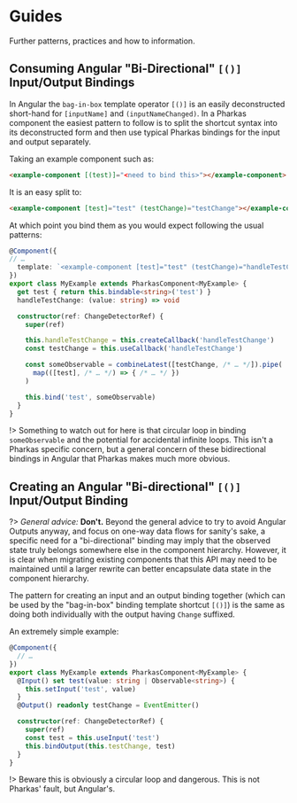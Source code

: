 # Guides

Further patterns, practices and how to information.

## Consuming Angular "Bi-Directional" `[()]` Input/Output Bindings

In Angular the `bag-in-box` template operator `[()]` is an easily deconstructed
short-hand for `[inputName]` and `(inputNameChanged)`. In a Pharkas component
the easiest pattern to follow is to split the shortcut syntax into its deconstructed
form and then use typical Pharkas bindings for the input and output separately.

Taking an example component such as:

```html
<example-component [(test)]="<need to bind this>"></example-component>
```

It is an easy split to:

```html
<example-component [test]="test" (testChange)="testChange"></example-component>
```

At which point you bind them as you would expect following the usual patterns:

```ts
@Component({
// …
  template: `<example-component [test]="test" (testChange)="handleTestChange"></example-component>`
})
export class MyExample extends PharkasComponent<MyExample> {
  get test { return this.bindable<string>('test') }
  handleTestChange: (value: string) => void

  constructor(ref: ChangeDetectorRef) {
    super(ref)

    this.handleTestChange = this.createCallback('handleTestChange')
    const testChange = this.useCallback('handleTestChange')

    const someObservable = combineLatest([testChange, /* … */]).pipe(
      map(([test], /* … */) => { /* … */ })
    )

    this.bind('test', someObservable)
  }
}
```

!> Something to watch out for here is that circular loop in binding `someObservable` and the
potential for accidental infinite loops. This isn't a Pharkas specific concern, but a
general concern of these bidirectional bindings in Angular that Pharkas makes much more
obvious.

## Creating an Angular "Bi-directional" `[()]` Input/Output Binding

?> _General advice:_ **Don't.** Beyond the general advice to try to avoid Angular Outputs anyway,
and focus on one-way data flows for sanity's sake, a specific need for a "bi-directional"
binding may imply that the observed state truly belongs somewhere else in the component
hierarchy. However, it is clear when migrating existing components that this API may
need to be maintained until a larger rewrite can better encapsulate data state in the
component hierarchy.

The pattern for creating an input and an output binding together (which can be used by the
"bag-in-box" binding template shortcut `[()]`) is the same as doing both individually with
the output having `Change` suffixed.

An extremely simple example:

```ts
@Component({
  // …
})
export class MyExample extends PharkasComponent<MyExample> {
  @Input() set test(value: string | Observable<string>) {
    this.setInput('test', value)
  }
  @Output() readonly testChange = EventEmitter()

  constructor(ref: ChangeDetectorRef) {
    super(ref)
    const test = this.useInput('test')
    this.bindOutput(this.testChange, test)
  }
}
```

!> Beware this is obviously a circular loop and dangerous. This is not Pharkas' fault, but
Angular's.
